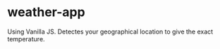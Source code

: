 # weather-app

Using Vanilla JS. Detectes your geographical location to give the exact temperature.
